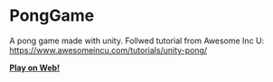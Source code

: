 # PongGame
A pong game made with unity. Follwed tutorial from Awesome Inc U: https://www.awesomeincu.com/tutorials/unity-pong/

**[Play on Web!](https://github.com/KayleneRameka/pong.github.io)**

